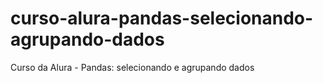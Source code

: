 # curso-alura-pandas-selecionando-agrupando-dados
 Curso da Alura - Pandas: selecionando e agrupando dados
